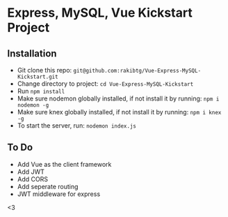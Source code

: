 # Express, MySQL, Vue Kickstart Project

## Installation
- Git clone this repo: `git@github.com:rakibtg/Vue-Express-MySQL-Kickstart.git`
- Change directory to project: `cd Vue-Express-MySQL-Kickstart`
- Run `npm install`
- Make sure nodemon globally installed, if not install it by running: `npm i nodemon -g`
- Make sure knex globally installed, if not install it by running: `npm i knex -g`
- To start the server, run: `nodemon index.js`

## To Do
- Add Vue as the client framework
- Add JWT
- Add CORS
- Add seperate routing
- JWT middleware for express

<3 
